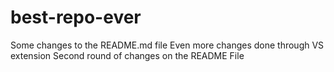 # best-repo-ever
Some changes to the README.md file 
Even more changes done through VS extension
Second round of changes on the README File  
